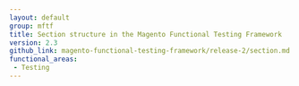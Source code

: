 ```yaml
---
layout: default
group: mftf
title: Section structure in the Magento Functional Testing Framework
version: 2.3
github_link: magento-functional-testing-framework/release-2/section.md
functional_areas:
 - Testing
---
```

